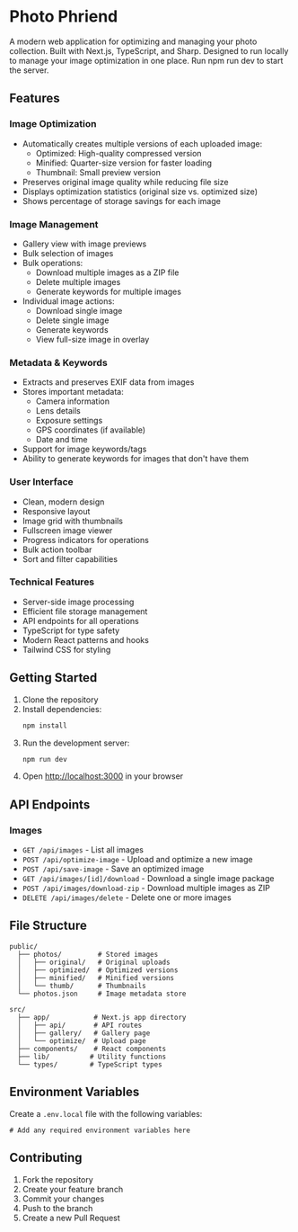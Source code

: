 # Photo Phriend

A modern web application for optimizing and managing your photo collection. Built with Next.js, TypeScript, and Sharp. Designed to run locally to manage your image optimization in one place. Run npm run dev to start the server.

## Features

### Image Optimization
- Automatically creates multiple versions of each uploaded image:
  - Optimized: High-quality compressed version
  - Minified: Quarter-size version for faster loading
  - Thumbnail: Small preview version
- Preserves original image quality while reducing file size
- Displays optimization statistics (original size vs. optimized size)
- Shows percentage of storage savings for each image

### Image Management
- Gallery view with image previews
- Bulk selection of images
- Bulk operations:
  - Download multiple images as a ZIP file
  - Delete multiple images
  - Generate keywords for multiple images
- Individual image actions:
  - Download single image
  - Delete single image
  - Generate keywords
  - View full-size image in overlay

### Metadata & Keywords
- Extracts and preserves EXIF data from images
- Stores important metadata:
  - Camera information
  - Lens details
  - Exposure settings
  - GPS coordinates (if available)
  - Date and time
- Support for image keywords/tags
- Ability to generate keywords for images that don't have them

### User Interface
- Clean, modern design
- Responsive layout
- Image grid with thumbnails
- Fullscreen image viewer
- Progress indicators for operations
- Bulk action toolbar
- Sort and filter capabilities

### Technical Features
- Server-side image processing
- Efficient file storage management
- API endpoints for all operations
- TypeScript for type safety
- Modern React patterns and hooks
- Tailwind CSS for styling

## Getting Started

1. Clone the repository
2. Install dependencies:
   ```bash
   npm install
   ```
3. Run the development server:
   ```bash
   npm run dev
   ```
4. Open [http://localhost:3000](http://localhost:3000) in your browser

## API Endpoints

### Images
- `GET /api/images` - List all images
- `POST /api/optimize-image` - Upload and optimize a new image
- `POST /api/save-image` - Save an optimized image
- `GET /api/images/[id]/download` - Download a single image package
- `POST /api/images/download-zip` - Download multiple images as ZIP
- `DELETE /api/images/delete` - Delete one or more images

## File Structure
```
public/
  ├── photos/         # Stored images
  │   ├── original/   # Original uploads
  │   ├── optimized/  # Optimized versions
  │   ├── minified/   # Minified versions
  │   └── thumb/      # Thumbnails
  └── photos.json     # Image metadata store

src/
  ├── app/           # Next.js app directory
  │   ├── api/       # API routes
  │   ├── gallery/   # Gallery page
  │   └── optimize/  # Upload page
  ├── components/    # React components
  ├── lib/          # Utility functions
  └── types/        # TypeScript types
```

## Environment Variables

Create a `.env.local` file with the following variables:
```
# Add any required environment variables here
```

## Contributing

1. Fork the repository
2. Create your feature branch
3. Commit your changes
4. Push to the branch
5. Create a new Pull Request
